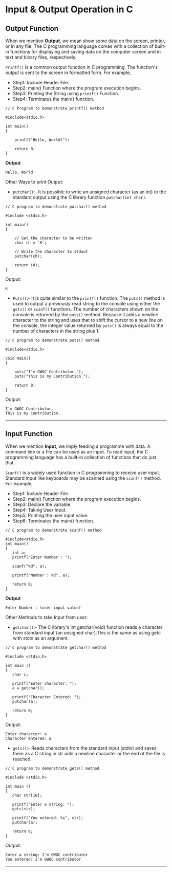 # Input & Output Operation in C
## Output Function

When we mention **Output**, we mean show some data on the screen, printer, or in any file. The C programming language comes with a collection of built-in functions for displaying and saving data on the computer screen and in text and binary files, respectively. 

```Printf()``` is a common output function in C programming. The function's output is sent to the screen in formatted form. For example,

* Step1: Include Header File.
* Step2: main() Function where the program execution begins.
* Step3: Printing the String using ``printf()`` Function.
* Step4: Terminates the main() function.

```
// C Program to demonstrate printf() method

#include<stdio.h> 

int main()  
{

    printf("Hello, World!");

    return 0;   
}
```
**Output**
```
Hello, World!
```
Other Ways to print Output:

* ``putchar()``:- It is possible to write an unsigned character (as an int) to the standard output using the C library function ``putchar(int char)``. 

```
// C program to demonstrate putchar() method
  
#include <stdio.h>
  
int main()
{
  
    // Get the character to be written
    char ch = 'K';
  
    // Write the Character to stdout
    putchar(ch);
  
    return (0);
}
```
Output: 

```
K
```
* ``Puts()``:- It is quite similar to the ``printf()`` function.
The ``puts()`` method is used to output a previously read string to the console using either the ``gets()`` or ``scanf()`` functions. The number of characters shown on the console is returned by the ``puts()`` method. Because it adds a newline character to the string and uses that to shift the cursor to a new line on the console, the integer value returned by ``puts()`` is always equal to the number of characters in the string plus 1. 

```
// C program to demonstrate puts() method

#include<stdio.h>  

void main()  
{  

    puts("I'm GWOC Contributor.");
    puts("This is my Contribution.");

    return 0;
}  
```
Output: 
```
I'm GWOC Contributor.
This is my Contribution.
```

<hr>

## Input Function

When we mention **Input**, we imply feeding a programme with data.
A command line or a file can be used as an input. To read input, the C programming language has a built-in collection of functions that do just that. 

``Scanf()`` is a widely used function in C programming to receive user input. Standard input like keyboards may be scanned using the ``scanf()`` method. For example,

* Step1: Include Header File.
* Step2: main() Function where the program execution begins.
* Step3: Declare the variable.
* Step4: Taking User Input.
* Step5: Printing the user input value.
* Step6: Terminates the main() function.

```
// C program to demonstrate scanf() method

#include<stdio.h>  
int main()  
{
   int a;   
   printf("Enter Number : ");   

   scanf("%d", a);  

   printf("Number : %d", a);    

   return 0;    
}
```

**Output**

```
Enter Number : (user input value)
```
Other Methods to take Input from user:
* ``getchar()``:- The C library's int getchar(void) function reads a character from standard input (an unsigned char).This is the same as using getc with stdin as an argument. 

 
 ```
 // C program to demonstrate getchar() method

 #include <stdio.h>

int main () 
{
    char c;
 
    printf("Enter character: ");
    a = getchar();
 
    printf("Character Entered: ");
    putchar(a);

    return 0;
}
 ```

 Output:
 ```
 Enter character: a
 Character entered: a
 ```
* ``gets()``:- Reads characters from the standard input (stdin) and saves them as a C string in str until a newline character or the end of the file is reached. 
 ```
 // C program to demonstrate gets() method

 #include <stdio.h>

int main () 
{
    char str[10];
 
    printf("Enter a string: ");
    gets(str);
 
    printf("You entered: %s", str);
    putchar(a);

    return 0;
}
 ```

 Output:
 ```
 Enter a string: I'm GWOC contributor 
 You entered: I'm GWOC contributor
 ```



<hr>